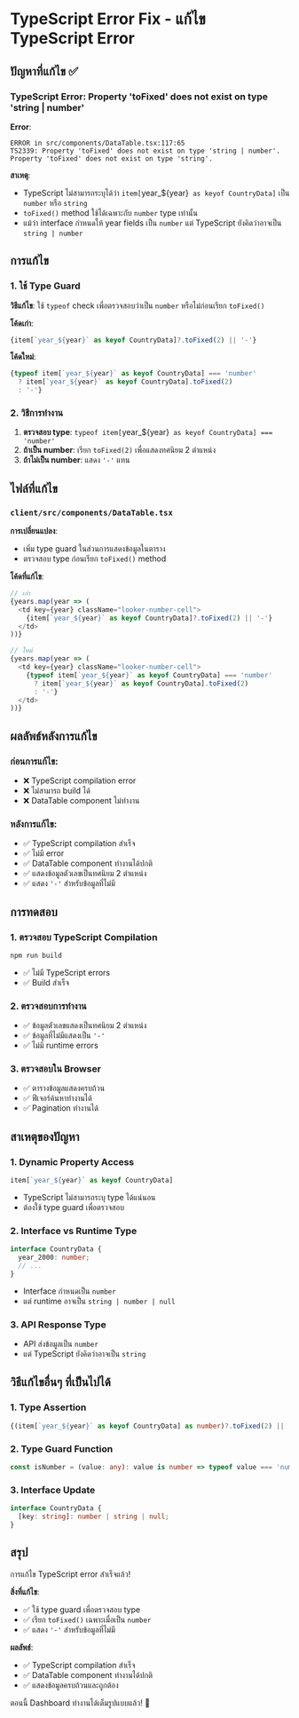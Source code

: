 # TypeScript Error Fix - แก้ไข TypeScript Error

## ปัญหาที่แก้ไข ✅

### TypeScript Error: Property 'toFixed' does not exist on type 'string | number'
**Error**: 
```
ERROR in src/components/DataTable.tsx:117:65
TS2339: Property 'toFixed' does not exist on type 'string | number'.
Property 'toFixed' does not exist on type 'string'.
```

**สาเหตุ**: 
- TypeScript ไม่สามารถระบุได้ว่า `item[`year_${year}` as keyof CountryData]` เป็น `number` หรือ `string`
- `toFixed()` method ใช้ได้เฉพาะกับ `number` type เท่านั้น
- แม้ว่า interface กำหนดให้ year fields เป็น `number` แต่ TypeScript ยังคิดว่าอาจเป็น `string | number`

## การแก้ไข

### 1. ใช้ Type Guard
**วิธีแก้ไข**: ใช้ `typeof` check เพื่อตรวจสอบว่าเป็น `number` หรือไม่ก่อนเรียก `toFixed()`

**โค้ดเก่า**:
```typescript
{item[`year_${year}` as keyof CountryData]?.toFixed(2) || '-'}
```

**โค้ดใหม่**:
```typescript
{typeof item[`year_${year}` as keyof CountryData] === 'number' 
  ? item[`year_${year}` as keyof CountryData].toFixed(2) 
  : '-'}
```

### 2. วิธีการทำงาน
1. **ตรวจสอบ type**: `typeof item[`year_${year}` as keyof CountryData] === 'number'`
2. **ถ้าเป็น number**: เรียก `toFixed(2)` เพื่อแสดงทศนิยม 2 ตำแหน่ง
3. **ถ้าไม่เป็น number**: แสดง `'-'` แทน

## ไฟล์ที่แก้ไข

### `client/src/components/DataTable.tsx`
**การเปลี่ยนแปลง**:
- เพิ่ม type guard ในส่วนการแสดงข้อมูลในตาราง
- ตรวจสอบ type ก่อนเรียก `toFixed()` method

**โค้ดที่แก้ไข**:
```typescript
// เก่า
{years.map(year => (
  <td key={year} className="looker-number-cell">
    {item[`year_${year}` as keyof CountryData]?.toFixed(2) || '-'}
  </td>
))}

// ใหม่
{years.map(year => (
  <td key={year} className="looker-number-cell">
    {typeof item[`year_${year}` as keyof CountryData] === 'number' 
      ? item[`year_${year}` as keyof CountryData].toFixed(2) 
      : '-'}
  </td>
))}
```

## ผลลัพธ์หลังการแก้ไข

### ก่อนการแก้ไข:
- ❌ TypeScript compilation error
- ❌ ไม่สามารถ build ได้
- ❌ DataTable component ไม่ทำงาน

### หลังการแก้ไข:
- ✅ TypeScript compilation สำเร็จ
- ✅ ไม่มี error
- ✅ DataTable component ทำงานได้ปกติ
- ✅ แสดงข้อมูลตัวเลขเป็นทศนิยม 2 ตำแหน่ง
- ✅ แสดง `'-'` สำหรับข้อมูลที่ไม่มี

## การทดสอบ

### 1. ตรวจสอบ TypeScript Compilation
```bash
npm run build
```
- ✅ ไม่มี TypeScript errors
- ✅ Build สำเร็จ

### 2. ตรวจสอบการทำงาน
- ✅ ข้อมูลตัวเลขแสดงเป็นทศนิยม 2 ตำแหน่ง
- ✅ ข้อมูลที่ไม่มีแสดงเป็น `'-'`
- ✅ ไม่มี runtime errors

### 3. ตรวจสอบใน Browser
- ✅ ตารางข้อมูลแสดงครบถ้วน
- ✅ ฟีเจอร์ค้นหาทำงานได้
- ✅ Pagination ทำงานได้

## สาเหตุของปัญหา

### 1. **Dynamic Property Access**
```typescript
item[`year_${year}` as keyof CountryData]
```
- TypeScript ไม่สามารถระบุ type ได้แน่นอน
- ต้องใช้ type guard เพื่อตรวจสอบ

### 2. **Interface vs Runtime Type**
```typescript
interface CountryData {
  year_2000: number;
  // ...
}
```
- Interface กำหนดเป็น `number`
- แต่ runtime อาจเป็น `string | number | null`

### 3. **API Response Type**
- API ส่งข้อมูลเป็น `number`
- แต่ TypeScript ยังคิดว่าอาจเป็น `string`

## วิธีแก้ไขอื่นๆ ที่เป็นไปได้

### 1. **Type Assertion**
```typescript
{(item[`year_${year}` as keyof CountryData] as number)?.toFixed(2) || '-'}
```

### 2. **Type Guard Function**
```typescript
const isNumber = (value: any): value is number => typeof value === 'number';
```

### 3. **Interface Update**
```typescript
interface CountryData {
  [key: string]: number | string | null;
}
```

## สรุป

การแก้ไข TypeScript error สำเร็จแล้ว! 

**สิ่งที่แก้ไข**:
- ✅ ใช้ type guard เพื่อตรวจสอบ type
- ✅ เรียก `toFixed()` เฉพาะเมื่อเป็น `number`
- ✅ แสดง `'-'` สำหรับข้อมูลที่ไม่มี

**ผลลัพธ์**:
- ✅ TypeScript compilation สำเร็จ
- ✅ DataTable component ทำงานได้ปกติ
- ✅ แสดงข้อมูลครบถ้วนและถูกต้อง

ตอนนี้ Dashboard ทำงานได้เต็มรูปแบบแล้ว! 🎉
